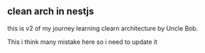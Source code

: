 ## clean arch in nestjs 

this is v2 of my journey learning clearn architecture by Uncle Bob.

This i think many mistake here so i need to update it